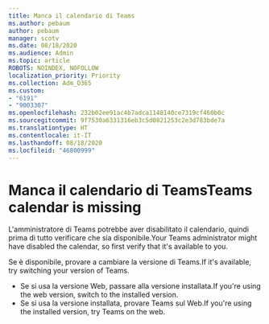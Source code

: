 ```yaml
---
title: Manca il calendario di Teams
ms.author: pebaum
author: pebaum
manager: scotv
ms.date: 08/18/2020
ms.audience: Admin
ms.topic: article
ROBOTS: NOINDEX, NOFOLLOW
localization_priority: Priority
ms.collection: Adm_O365
ms.custom:
- "6191"
- "9003307"
ms.openlocfilehash: 232b02ee91ac4b7adca1148140ce7319cf460b0c
ms.sourcegitcommit: 9f7530a6331316eb3c5d0821253c2e3d783bde7a
ms.translationtype: HT
ms.contentlocale: it-IT
ms.lasthandoff: 08/18/2020
ms.locfileid: "46800999"
---
```

# <a name="teams-calendar-is-missing"></a><span data-ttu-id="6aab4-102">Manca il calendario di Teams</span><span class="sxs-lookup"><span data-stu-id="6aab4-102">Teams calendar is missing</span></span>

<span data-ttu-id="6aab4-103">L'amministratore di Teams potrebbe aver disabilitato il calendario, quindi prima di tutto verificare che sia disponibile.</span><span class="sxs-lookup"><span data-stu-id="6aab4-103">Your Teams administrator might have disabled the calendar, so first verify that it's available to you.</span></span>

<span data-ttu-id="6aab4-104">Se è disponibile, provare a cambiare la versione di Teams.</span><span class="sxs-lookup"><span data-stu-id="6aab4-104">If it's available, try switching your version of Teams.</span></span>

- <span data-ttu-id="6aab4-105">Se si usa la versione Web, passare alla versione installata.</span><span class="sxs-lookup"><span data-stu-id="6aab4-105">If you're using the web version, switch to the installed version.</span></span>
- <span data-ttu-id="6aab4-106">Se si usa la versione installata, provare Teams sul Web.</span><span class="sxs-lookup"><span data-stu-id="6aab4-106">If you're using the installed version, try Teams on the web.</span></span>